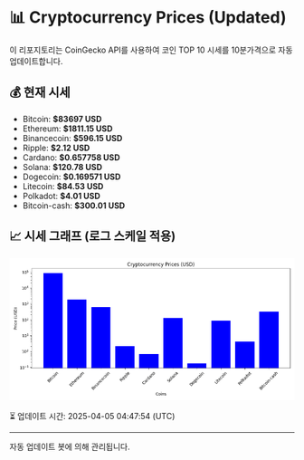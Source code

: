 
# 📊 Cryptocurrency Prices (Updated)

이 리포지토리는 CoinGecko API를 사용하여 코인 TOP 10 시세를 10분가격으로 자동 업데이트합니다.

## 💰 현재 시세
- Bitcoin: **$83697 USD**
- Ethereum: **$1811.15 USD**
- Binancecoin: **$596.15 USD**
- Ripple: **$2.12 USD**
- Cardano: **$0.657758 USD**
- Solana: **$120.78 USD**
- Dogecoin: **$0.169571 USD**
- Litecoin: **$84.53 USD**
- Polkadot: **$4.01 USD**
- Bitcoin-cash: **$300.01 USD**

## 📈 시세 그래프 (로그 스케일 적용)
![Crypto Prices](crypto_prices.png)

⏳ 업데이트 시간: 2025-04-05 04:47:54 (UTC)

---
자동 업데이트 봇에 의해 관리됩니다.
